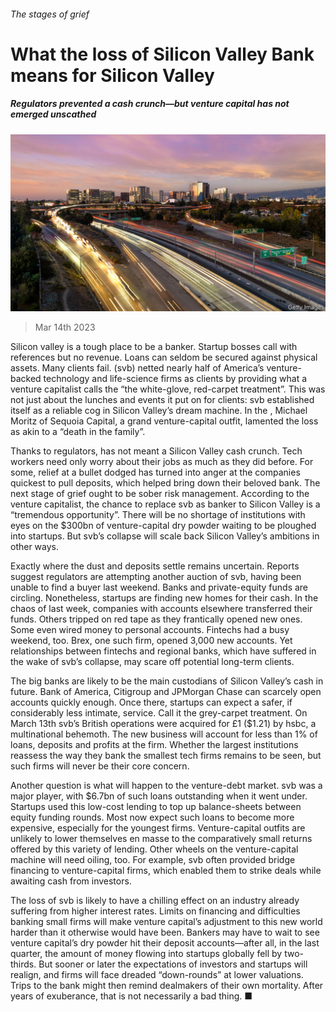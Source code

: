 ###### The stages of grief

# What the loss of Silicon Valley Bank means for Silicon Valley 

##### Regulators prevented a cash crunch—but venture capital has not emerged unscathed 

![image](images/20230318_FNP503.jpg) 

> Mar 14th 2023 

Silicon valley is a tough place to be a banker. Startup bosses call with references but no revenue. Loans can seldom be secured against physical assets. Many clients fail.  (svb) netted nearly half of America’s venture-backed technology and life-science firms as clients by providing what a venture capitalist calls the “the white-glove, red-carpet treatment”. This was not just about the lunches and events it put on for clients: svb established itself as a reliable cog in Silicon Valley’s dream machine. In the , Michael Moritz of Sequoia Capital, a grand venture-capital outfit, lamented the loss as akin to a “death in the family”. 

Thanks to regulators,  has not meant a Silicon Valley cash crunch. Tech workers need only worry about their jobs as much as they did before. For some, relief at a bullet dodged has turned into anger at the companies quickest to pull deposits, which helped bring down their beloved bank. The next stage of grief ought to be sober risk management. According to the venture capitalist, the chance to replace svb as banker to Silicon Valley is a “tremendous opportunity”. There will be no shortage of institutions with eyes on the $300bn of venture-capital dry powder waiting to be ploughed into startups. But svb’s collapse will scale back Silicon Valley’s ambitions in other ways.

Exactly where the dust and deposits settle remains uncertain. Reports suggest regulators are attempting another auction of svb, having been unable to find a buyer last weekend. Banks and private-equity funds are circling. Nonetheless, startups are finding new homes for their cash. In the chaos of last week, companies with accounts elsewhere transferred their funds. Others tripped on red tape as they frantically opened new ones. Some even wired money to personal accounts. Fintechs had a busy weekend, too. Brex, one such firm, opened 3,000 new accounts. Yet relationships between fintechs and regional banks, which have suffered in the wake of svb’s collapse, may scare off potential long-term clients. 


The big banks are likely to be the main custodians of Silicon Valley’s cash in future. Bank of America, Citigroup and JPMorgan Chase can scarcely open accounts quickly enough. Once there, startups can expect a safer, if considerably less intimate, service. Call it the grey-carpet treatment. On March 13th svb’s British operations were acquired for £1 ($1.21) by hsbc, a multinational behemoth. The new business will account for less than 1% of loans, deposits and profits at the firm. Whether the largest institutions reassess the way they bank the smallest tech firms remains to be seen, but such firms will never be their core concern.

Another question is what will happen to the venture-debt market. svb was a major player, with $6.7bn of such loans outstanding when it went under. Startups used this low-cost lending to top up balance-sheets between equity funding rounds. Most now expect such loans to become more expensive, especially for the youngest firms. Venture-capital outfits are unlikely to lower themselves en masse to the comparatively small returns offered by this variety of lending. Other wheels on the venture-capital machine will need oiling, too. For example, svb often provided bridge financing to venture-capital firms, which enabled them to strike deals while awaiting cash from investors.

The loss of svb is likely to have a chilling effect on an industry already suffering from higher interest rates. Limits on financing and difficulties banking small firms will make venture capital’s adjustment to this new world harder than it otherwise would have been. Bankers may have to wait to see venture capital’s dry powder hit their deposit accounts—after all, in the last quarter, the amount of money flowing into startups globally fell by two-thirds. But sooner or later the expectations of investors and startups will realign, and firms will face dreaded “down-rounds” at lower valuations. Trips to the bank might then remind dealmakers of their own mortality. After years of exuberance, that is not necessarily a bad thing. ■


